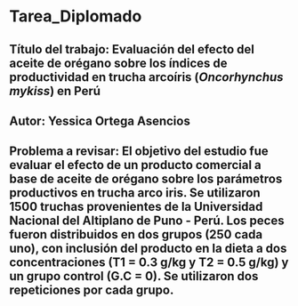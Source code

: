 # Tarea_Diplomado
## Título del trabajo: **Evaluación del efecto del aceite de orégano sobre los índices de productividad en trucha arcoíris (*Oncorhynchus mykiss*) en Perú**
## Autor: Yessica Ortega Asencios
## Problema a revisar: El objetivo del estudio fue evaluar el efecto de un producto comercial a base de aceite de orégano sobre los parámetros productivos en trucha arco iris. Se utilizaron 1500 truchas provenientes de la Universidad Nacional del Altiplano de Puno - Perú. Los peces fueron distribuidos en dos grupos (250 cada uno), con inclusión del producto en la dieta a dos concentraciones (T1 = 0.3 g/kg y T2 = 0.5 g/kg) y un grupo control (G.C = 0). Se utilizaron dos repeticiones por cada grupo.
